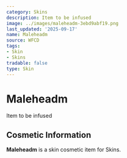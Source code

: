 ```yaml
---
category: Skins
description: Item to be infused
image: ../images/maleheadm-3ebd9abf19.png
last_updated: '2025-09-17'
name: Maleheadm
source: WFCD
tags:
- Skin
- Skins
tradable: false
type: Skin
---
```


# Maleheadm

Item to be infused

## Cosmetic Information

**Maleheadm** is a skin cosmetic item for Skins.

